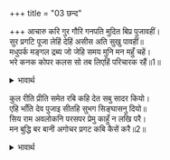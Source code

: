 +++
title = "03 छन्द"

+++
आचारु करि गुर गौरि गनपति मुदित बिप्र पुजावहीं।  
सुर प्रगटि पूजा लेहिं देहिं असीस अति सुखु पावहीं॥  
मधुपर्क मङ्गल द्रब्य जो जेहि समय मुनि मन महुँ चहें।  
भरे कनक कोपर कलस सो तब लिएहिं परिचारक रहैं॥1॥  

<details><summary>भावार्थ</summary>

कुलाचार करके गुरुजी प्रसन्न होकर गौरीजी, गणेशजी और ब्राह्मणों की पूजा करा रहे हैं (अथवा ब्राह्मणों के द्वारा गौरी और गणेश की पूजा करवा रहे हैं)। देवता प्रकट होकर पूजा ग्रहण करते हैं, आशीर्वाद देते हैं और अत्यन्त सुख पा रहे हैं। मधुपर्क आदि जिस किसी भी माङ्गलिक पदार्थ की मुनि जिस समय भी मन में चाह मात्र करते हैं, सेवकगण उसी समय सोने की परातों में और कलशों में भरकर उन पदार्थों को लिए तैयार रहते हैं॥1॥  
</details>

कुल रीति प्रीति समेत रबि कहि देत सबु सादर कियो।  
एहि भाँति देव पुजाइ सीतहि सुभग सिङ्घासनु दियो॥  
सिय राम अवलोकनि परसपर प्रेमु काहुँ न लखि परै।  
मन बुद्धि बर बानी अगोचर प्रगट कबि कैसें करै॥2॥  

<details><summary>भावार्थ</summary>

स्वयं सूर्यदेव प्रेम सहित अपने कुल की सब रीतियाँ बता देते हैं और वे सब आदरपूर्वक की जा रही हैं। इस प्रकार देवताओं की पूजा कराके मुनियों ने सीताजी को सुन्दर सिंहासन दिया। श्री सीताजी और श्री रामजी का आपस में एक-दूसरे को देखना तथा उनका परस्पर का प्रेम किसी को लख नहीं पड रहा है, जो बात श्रेष्ठ मन, बुद्धि और वाणी से भी परे है, उसे कवि क्यों कर प्रकट करे?॥2॥
</details>


